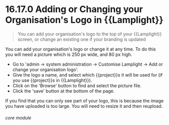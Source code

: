 # 16.17.0 <i class="fas fa-tools"></i> Adding or Changing your Organisation's Logo in {{Lamplight}}

> You can add your organisation's logo to the top of your {{Lamplight}} screen, or change an existing one if your branding is updated



You can add your organisation's logo or change it at any time. To do this you will need a picture which is 250 px wide, and 80 px high.

- Go to 'admin -> system administration -> Customise Lamplight -> Add or change your organisation logo'.
- Give the logo a name, and select which {{project}}s it will be used for (if you use {{project}}s in {{Lamplight}}).
- Click on the 'Browse' button to find and select the picture file.
- Click the 'save' button at the bottom of the page. 

If you find that you can only see part of your logo, this is because the image you have uploaded is too large. You will need to resize it and then reupload.


###### core module
